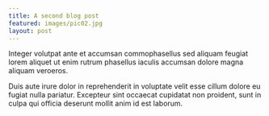 ```yaml
---
title: A second blog post
featured: images/pic02.jpg
layout: post
---
```


Integer volutpat ante et accumsan commophasellus sed aliquam feugiat lorem aliquet ut enim rutrum phasellus iaculis accumsan dolore magna aliquam veroeros.

Duis aute irure dolor in reprehenderit in voluptate velit esse cillum dolore eu fugiat nulla pariatur. Excepteur sint occaecat cupidatat non proident, sunt in culpa qui officia deserunt mollit anim id est laborum.

